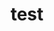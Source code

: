 ---
title: "test"
layout: category
permalink: /categories/test/
author_profile: true
taxonomy: test
sidebar:
  nav: "categories"
---